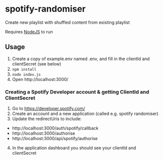 # spotify-randomiser
Create new playlist with shuffled content from existing playlist

Requires [NodeJS](https://nodejs.org/en/) to run

## Usage

1. Create a copy of example.env named .env, and fill in the clientId and clientSecret (see below)
2. `npm install`
3. `node index.js`
4. Open http://localhost:3000/

### Creating a Spotify Developer account & getting ClientId and ClientSecret

1. Go to https://developer.spotify.com/
2. Create an account and a new application (called e.g. spotify randomiser)
3. Update the redirectUris to include:
  - http://localhost:3000/auth/spotify/callback
  - http://localhost:3000/authorise
  - http://localhost:3000/api/spotify/authorise
4.  In the application dashboard you should see your clientId and clientSecret
